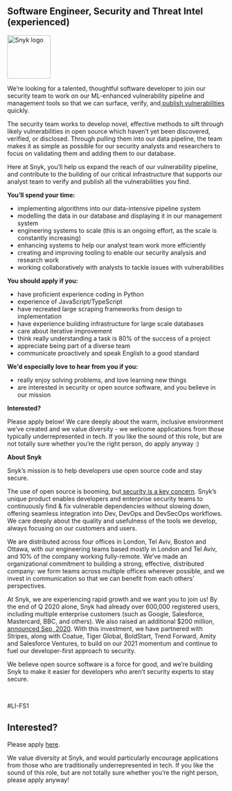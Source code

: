 Software Engineer, Security and Threat Intel (experienced)
---

<img src="https://res.cloudinary.com/snyk/image/upload/v1537345894/press-kit/brand/logo-black.png" width="100" alt="Snyk logo" />

<p><span style="font-weight: 400;">We’re looking for a talented, thoughtful software developer to join our security team to work on our ML-enhanced vulnerability pipeline and management tools so that we can surface, verify, and</span><a href="https://snyk.io/vuln/"><span style="font-weight: 400;"> publish vulnerabilities</span></a><span style="font-weight: 400;"> quickly.</span></p>
<p><span style="font-weight: 400;">The security team works to develop novel, effective methods to sift through likely vulnerabilities in open source which haven’t yet been discovered, verified, or disclosed. Through pulling them into our data pipeline, the team makes it as simple as possible for our security analysts and researchers to focus on validating them and adding them to our database.</span></p>
<p><span style="font-weight: 400;">Here at Snyk, you’ll help us expand the reach of our vulnerability pipeline, and contribute to the building of our critical infrastructure that supports our analyst team to verify and publish all the vulnerabilities you find.&nbsp;</span></p>
<p><strong>You’ll spend your time:</strong></p>
<ul>
<li style="font-weight: 400;"><span style="font-weight: 400;">implementing algorithms into our data-intensive pipeline system</span></li>
<li style="font-weight: 400;"><span style="font-weight: 400;">modelling the data in our database and displaying it in our management system</span></li>
<li style="font-weight: 400;"><span style="font-weight: 400;">engineering systems to scale (this is an ongoing effort, as the scale is constantly increasing)</span></li>
<li style="font-weight: 400;"><span style="font-weight: 400;">enhancing systems to help our analyst team work more efficiently</span></li>
<li style="font-weight: 400;"><span style="font-weight: 400;">creating and improving tooling to enable our security analysis and research work</span></li>
<li style="font-weight: 400;"><span style="font-weight: 400;">working collaboratively with analysts to tackle issues with vulnerabilities</span></li>
</ul>
<p><strong>You should apply if you:</strong></p>
<ul>
<li style="font-weight: 400;"><span style="font-weight: 400;">have proficient experience coding in Python</span></li>
<li style="font-weight: 400;"><span style="font-weight: 400;">experience of JavaScript/TypeScript</span></li>
<li style="font-weight: 400;"><span style="font-weight: 400;">have recreated large scraping frameworks from design to implementation</span></li>
<li style="font-weight: 400;"><span style="font-weight: 400;">have experience building infrastructure for large scale databases</span></li>
<li style="font-weight: 400;"><span style="font-weight: 400;">care about iterative improvement</span></li>
<li style="font-weight: 400;"><span style="font-weight: 400;">think really understanding a task is 80% of the success of a project</span></li>
<li style="font-weight: 400;"><span style="font-weight: 400;">appreciate being part of a diverse team</span></li>
<li style="font-weight: 400;"><span style="font-weight: 400;">communicate proactively and speak English to a good standard</span></li>
</ul>
<p><strong>We'd especially love to hear from you if you:</strong></p>
<ul>
<li style="font-weight: 400;"><span style="font-weight: 400;">really enjoy solving problems, and love learning new things</span></li>
<li style="font-weight: 400;"><span style="font-weight: 400;">are interested in security or open source software, and you believe in our mission</span></li>
</ul>
<p><strong>Interested?</strong></p>
<p><span style="font-weight: 400;">Please apply below! We care deeply about the warm, inclusive environment we’ve created and we value diversity - we welcome applications from those typically underrepresented in tech. If you like the sound of this role, but are not totally sure whether you’re the right person, do apply anyway :)</span></p>
<p><strong>About Snyk</strong></p>
<p><span style="font-weight: 400;">Snyk’s mission is to help developers use open source code and stay secure.&nbsp;</span></p>
<p><span style="font-weight: 400;">The use of open source is booming, but</span><a href="https://snyk.io/blog/devsecops-insights-2020/"> <span style="font-weight: 400;">security is a key concern</span></a><span style="font-weight: 400;">. Snyk’s unique product enables developers and enterprise security teams to continuously find &amp; fix vulnerable dependencies without slowing down, offering seamless integration into Dev, DevOps and DevSecOps workflows. We care deeply about the quality and usefulness of the tools we develop, always focusing on our customers and users.&nbsp;</span></p>
<p><span style="font-weight: 400;">We are distributed across four offices in London, Tel Aviv, Boston and Ottawa, with our engineering teams based mostly in London and Tel Aviv, and 10% of the company working fully-remote. We’ve made an organizational commitment to building a strong, effective, distributed company: we form teams across multiple offices wherever possible, and we invest in communication so that we can benefit from each others’ perspectives.&nbsp;</span></p>
<p><span style="font-weight: 400;">At Snyk, we are experiencing rapid growth and we want you to join us! By the end of Q 2020 alone, Snyk had already over 600,000 registered users, including multiple enterprise customers (such as Google, Salesforce, Mastercard, BBC, and others). We also raised an additional $200 million,</span><a href="https://snyk.io/blog/snyk-closes-200m-to-modernize-security-industry/"> <span style="font-weight: 400;">announced Sep, 2020</span></a><span style="font-weight: 400;">. With this investment, we have partnered with Stripes, along with Coatue, Tiger Global, BoldStart, Trend Forward, Amity and Salesforce Ventures, to build on our 2021 momentum and continue to fuel our developer-first approach to security.&nbsp;</span></p>
<p><span style="font-weight: 400;">We believe open source software is a force for good, and we’re building Snyk to make it easier for developers who aren’t security experts to stay secure.</span></p>
<p>&nbsp;</p>
<p><span style="font-weight: 400;">#LI-FS1</span></p>

Interested?
---

Please apply [here](https://boards.greenhouse.io/snyk/jobs/4901164002#app).

We value diversity at Snyk, and would particularly encourage applications from those who are traditionally underrepresented in tech.
If you like the sound of this role, but are not totally sure whether you’re the right person, please apply anyway!
